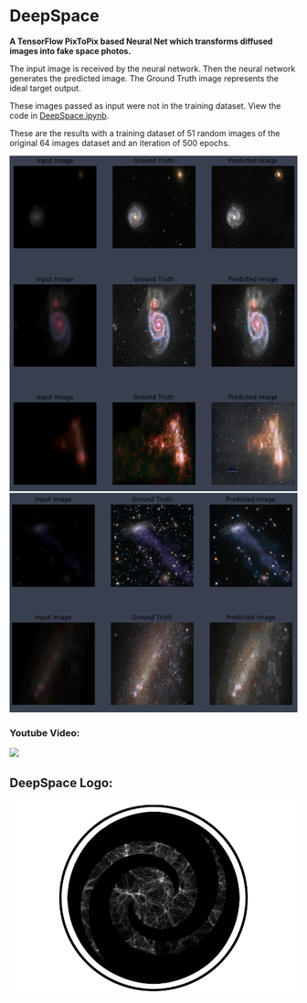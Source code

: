 # DeepSpace
**A TensorFlow PixToPix based Neural Net which transforms diffused images into fake space photos.**

The input image is received by the neural network. Then the neural network generates the predicted image. The Ground Truth image represents the ideal target output. 

These images passed as input were not in the training dataset. View the code in [DeepSpace.ipynb](https://github.com/rgr-ro/DeepSpace/blob/master/DeepSpace.ipynb).

These are the results with a training dataset of 51 random images of the original 64 images dataset and an iteration of 500 epochs.


![](Images/500%20epochs%20results%20(1).png)
![](Images/500%20epochs%20results%20(2).png)

### Youtube Video:
[![](http://img.youtube.com/vi/jKWWtMXfMmY/0.jpg)](http://www.youtube.com/watch?v=jKWWtMXfMmY "")

## DeepSpace Logo:
![](Images/DeepSpace%20Logo.png)
